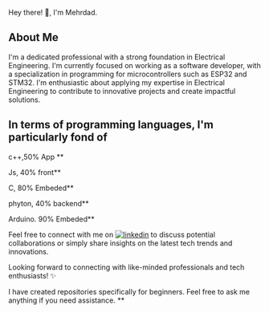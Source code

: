 Hey there! 👋, I'm Mehrdad.

## About Me
I'm a dedicated professional with a strong foundation in Electrical Engineering. I'm currently focused on working as a software developer, with a specialization in programming for microcontrollers such as ESP32 and STM32. I'm enthusiastic about applying my expertise in Electrical Engineering to contribute to innovative projects and create impactful solutions.

## In terms of programming languages, I'm particularly fond of
c++,50% App **

Js, 40% front**

C, 80% Embeded**

phyton, 40% backend**

Arduino. 90% Embeded**

Feel free to connect with me on [![linkedin](https://img.shields.io/badge/linkedin-0A66C2?style=for-the-badge&logo=linkedin&logoColor=white)](https://linkedin.com/in/mehrdad-parnian-98268a66) to discuss potential collaborations or simply share insights on the latest tech trends and innovations.

Looking forward to connecting with like-minded professionals and tech enthusiasts! ✨

I have created repositories specifically for beginners. Feel free to ask me anything if you need assistance. **

